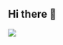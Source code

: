 ## Hi there 👋


<img src="https://github-readme-stats.vercel.app/api?username=maryam-hesam&show_icons=true&theme=radical">

